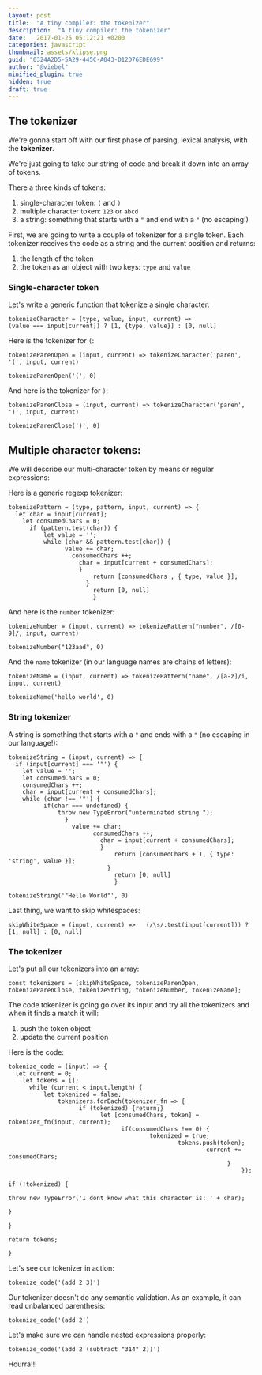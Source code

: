 ```yaml
---
layout: post
title:  "A tiny compiler: the tokenizer"
description:  "A tiny compiler: the tokenizer"
date:   2017-01-25 05:12:21 +0200
categories: javascript
thumbnail: assets/klipse.png
guid: "0324A2D5-5A29-445C-A043-D12D76EDE699"
author: "@viebel"
minified_plugin: true
hidden: true
draft: true
---
```


## The tokenizer

We're gonna start off with our first phase of parsing, lexical analysis, with the **tokenizer**.

We're just going to take our string of code and break it down into an array of tokens.

There a three kinds of tokens:

1. single-character token: `(` and `)`
2. multiple character token: `123` or `abcd`
3. a string: something that starts with a `"` and end with a `"` (no escaping!)


First, we are going to write a couple of tokenizer for a single token. Each tokenizer receives the code as a string and the current position and returns:

1. the length of the token
2. the token as an object with two keys: `type` and `value`

### Single-character token

Let's write a generic function that tokenize a single character:

~~~eval-js
tokenizeCharacter = (type, value, input, current) =>
(value === input[current]) ? [1, {type, value}] : [0, null]
~~~

Here is the tokenizer for `(`:

~~~eval-js
tokenizeParenOpen = (input, current) => tokenizeCharacter('paren', '(', input, current)
~~~

~~~eval-js
tokenizeParenOpen('(', 0)
~~~

And here is the tokenizer for `)`:

~~~eval-js
tokenizeParenClose = (input, current) => tokenizeCharacter('paren', ')', input, current)
~~~

~~~eval-js
tokenizeParenClose(')', 0)
~~~

## Multiple character tokens:

We will describe our multi-character token by means or regular expressions:

Here is a generic regexp tokenizer:

~~~eval-js
tokenizePattern = (type, pattern, input, current) => {
  let char = input[current];
    let consumedChars = 0;
      if (pattern.test(char)) {
          let value = '';
	      while (char && pattern.test(char)) {
	            value += char;
		          consumedChars ++;
			        char = input[current + consumedChars];
				    }
				        return [consumedChars , { type, value }];
					  }
					    return [0, null]
					    }
~~~

And here is the `number` tokenizer:

~~~eval-js
tokenizeNumber = (input, current) => tokenizePattern("number", /[0-9]/, input, current)
~~~

~~~eval-js
tokenizeNumber("123aad", 0)
~~~

And the `name` tokenizer (in our language names are chains of letters):

~~~eval-js
tokenizeName = (input, current) => tokenizePattern("name", /[a-z]/i, input, current)
~~~

~~~eval-js
tokenizeName('hello world', 0)
~~~


### String tokenizer

A string is something that starts with a `"` and ends with a `"` (no escaping in our language!):

~~~eval-js
tokenizeString = (input, current) => {
  if (input[current] === '"') {
    let value = '';
    let consumedChars = 0;
    consumedChars ++;
    char = input[current + consumedChars];
    while (char !== '"') {
          if(char === undefined) {
	          throw new TypeError("unterminated string ");
		        }
			      value += char;
			            consumedChars ++;
				          char = input[current + consumedChars];
					      }
					          return [consumedChars + 1, { type: 'string', value }];
						    }
						      return [0, null]
						      }
~~~

~~~eval-js
tokenizeString('"Hello World"', 0)
~~~

Last thing,  we want to skip whitespaces:

~~~eval-js
skipWhiteSpace = (input, current) =>   (/\s/.test(input[current])) ? [1, null] : [0, null]
~~~


### The tokenizer

Let's put all our tokenizers into an array:

~~~eval-js
const tokenizers = [skipWhiteSpace, tokenizeParenOpen, tokenizeParenClose, tokenizeString, tokenizeNumber, tokenizeName];
~~~

The code tokenizer is going go over its input and try all the tokenizers and when it finds a match it will:

1. push the token object
2. update the current position

Here is the code:

~~~eval-js
tokenize_code = (input) => {
  let current = 0;
    let tokens = [];
	  while (current < input.length) {
	      let tokenized = false;
		      tokenizers.forEach(tokenizer_fn => {
			        if (tokenized) {return;}
					      let [consumedChars, token] = tokenizer_fn(input, current);
						        if(consumedChars !== 0) {
								        tokenized = true;
										        tokens.push(token);
												        current += consumedChars;
														      }
															      });
																      if (!tokenized) {
																	        throw new TypeError('I dont know what this character is: ' + char);
																			    }
																				  }
																				    return tokens;
																					}
~~~

Let's see our tokenizer in action:

~~~eval-js
tokenize_code('(add 2 3)')
~~~

Our tokenizer doesn't do any semantic validation. As an example, it can read unbalanced parenthesis:

~~~eval-js
tokenize_code('(add 2')
~~~

Let's make sure we can handle nested expressions properly:

~~~eval-js
tokenize_code('(add 2 (subtract "314" 2))')
~~~

Hourra!!!
